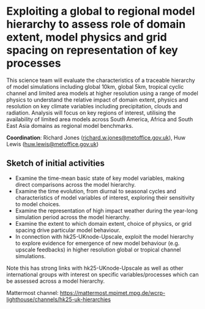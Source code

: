 # Exploiting a global to regional model hierarchy to assess role of domain extent, model physics and grid spacing on representation of key processes 

This science team will evaluate the characteristics of a traceable hierarchy of model simulations including global 10km, global 5km, tropical cyclic channel and limited area models at higher resolution using a range of model physics to understand the relative impact of domain extent, physics and resolution on key climate variables including precipitation, clouds and radiation. Analysis will focus on key regions of interest, utilising the availability of limited area models across South America, Africa and South East Asia domains as regional model benchmarks.

**Coordination**: Richard Jones (richard.w.jones@metoffice.gov.uk), Huw Lewis (huw.lewis@metoffice.gov.uk)

## Sketch of initial activities

- Examine the time-mean basic state of key model variables, making direct comparisons across the model hierarchy.
- Examine the time evolution, from diurnal to seasonal cycles and characteristics of model variables of interest, exploring their sensitivity to model choices.
- Examine the representation of high impact weather during the year-long simulation period across the model hierarchy.
- Examine the extent to which domain extent, choice of physics, or grid spacing drive particular model behaviour.
- In connection with hk25-UKnode-Upscale, exploit the model hierarchy to explore evidence for emergence of new model behaviour (e.g. upscale feedbacks) in higher resolution global or tropical channel simulations. 

Note this has strong links with hk25-UKnode-Upscale as well as other international groups with interest on specific variables/processes which can be assessed across a model hierarchy.

Mattermost channel: https://mattermost.mpimet.mpg.de/wcrp-lighthouse/channels/hk25-uk-hierarchies
